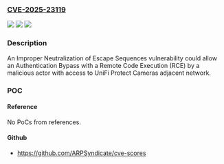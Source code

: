 ### [CVE-2025-23119](https://cve.mitre.org/cgi-bin/cvename.cgi?name=CVE-2025-23119)
![](https://img.shields.io/static/v1?label=Product&message=UniFi%20Protect%20Cameras&color=blue)
![](https://img.shields.io/static/v1?label=Version&message=4.74.106%20&color=brightgreen)
![](https://img.shields.io/static/v1?label=Vulnerability&message=n%2Fa&color=blue)

### Description

An Improper Neutralization of Escape Sequences vulnerability could allow an Authentication Bypass with a Remote Code Execution (RCE) by a malicious actor with access to UniFi Protect Cameras adjacent network.

### POC

#### Reference
No PoCs from references.

#### Github
- https://github.com/ARPSyndicate/cve-scores

